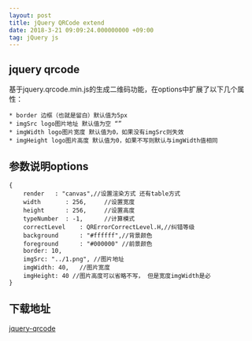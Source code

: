 ```yaml
---
layout: post
title: jQuery QRCode extend
date: 2018-3-21 09:09:24.000000000 +09:00
tag: jQuery js
---
```


## jquery qrcode

基于jquery.qrcode.min.js的生成二维码功能，在options中扩展了以下几个属性：

    * border 边框（也就是留白）默认值为5px 
    * imgSrc logo图片地址 默认值为空 “” 
    * imgWidth logo图片宽度 默认值为0，如果没有imgSrc则失效 
    * imgHeight logo图片高度 默认值为0，如果不写则默认与imgWidth值相同 

## 参数说明options

```
{
    render   : "canvas",//设置渲染方式 还有table方式
    width       : 256,     //设置宽度
    height      : 256,     //设置高度
    typeNumber  : -1,      //计算模式
    correctLevel    : QRErrorCorrectLevel.H,//纠错等级
    background      : "#ffffff",//背景颜色
    foreground      : "#000000" //前景颜色
    border: 10,
    imgSrc: "../1.png", //图片地址
    imgWidth: 40,   //图片宽度
    imgHeight: 40 //图片高度可以省略不写， 但是宽度imgWidth是必
}
```

## 下载地址

[jquery-qrcode](https://github.com/herbertgaoo/jquery-qrcode)

